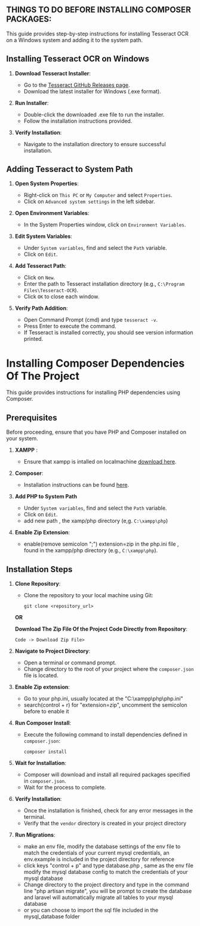 ## THINGS TO DO BEFORE INSTALLING COMPOSER PACKAGES:

This guide provides step-by-step instructions for installing Tesseract OCR on a Windows system and adding it to the system path.
## Installing Tesseract OCR on Windows

1. **Download Tesseract Installer**:
   - Go to the [Tesseract GitHub Releases page](https://github.com/UB-Mannheim/tesseract/wiki).
   - Download the latest installer for Windows (.exe format).

2. **Run Installer**:
   - Double-click the downloaded .exe file to run the installer.
   - Follow the installation instructions provided.

3. **Verify Installation**:
   - Navigate to the installation directory to ensure successful installation.

## Adding Tesseract to System Path

1. **Open System Properties**:
   - Right-click on `This PC` or `My Computer` and select `Properties`.
   - Click on `Advanced system settings` in the left sidebar.

2. **Open Environment Variables**:
   - In the System Properties window, click on `Environment Variables`.

3. **Edit System Variables**:
   - Under `System variables`, find and select the `Path` variable.
   - Click on `Edit`.

4. **Add Tesseract Path**:
   - Click on `New`.
   - Enter the path to Tesseract installation directory (e.g., `C:\Program Files\Tesseract-OCR`).
   - Click `OK` to close each window.

5. **Verify Path Addition**:
   - Open Command Prompt (cmd) and type `tesseract -v`.
   - Press Enter to execute the command.
   - If Tesseract is installed correctly, you should see version information printed.

# Installing Composer Dependencies Of The Project
This guide provides instructions for installing PHP dependencies using Composer.

## Prerequisites

Before proceeding, ensure that you have PHP and Composer installed on your system.

1. **XAMPP** :
   - Ensure that xampp is intalled on localmachine  [download here](https://www.apachefriends.org/download.html).

2. **Composer**:
   - Installation instructions can be found [here](https://getcomposer.org/download/).

4. **Add PHP to System Path**
   - Under `System variables`, find and select the `Path` variable.
   - Click on `Edit`.
   - add new path , the xamp/php directory (e,g. ``C:\xampp\php``)

3. **Enable Zip Extension**:
   - enable(remove semicolon ";") extension=zip in the php.ini file , found in the xampp/php directory (e.g., `C:\xampp\php`).

## Installation Steps

1. **Clone Repository**:
   - Clone the repository to your local machine using Git:
     ```
     git clone <repository_url>
     ```
   **OR**

     **Download The Zip File Of the Project Code Directly from Repository**:
     ```
     Code -> Download Zip File>
     ```

2. **Navigate to Project Directory**:
   - Open a terminal or command prompt.
   - Change directory to the root of your project where the `composer.json` file is located.

3. **Enable Zip extension**:
   - Go to your php.ini, usually located at the "C:\xampp\php\php.ini"
   - search(control + r) for "extension=zip", uncomment the semicolon before to enable it

4. **Run Composer Install**:
   - Execute the following command to install dependencies defined in `composer.json`:
     ```
     composer install
     ```

5. **Wait for Installation**:
   - Composer will download and install all required packages specified in `composer.json`.
   - Wait for the process to complete.

6. **Verify Installation**:
   - Once the installation is finished, check for any error messages in the terminal.
   - Verify that the `vendor` directory is created in your project directory

7. **Run Migrations**:
   - make an env file, modify the  database settings of the env file to match the credentials of your current mysql credentials, an env.example is included in the project directory for reference
   - click keys "control + p" and type database.php , same as the env file modify the mysql database config to match the credentials of your mysql database
   - Change directory to the project directory and type in the command line "php artisan migrate", you will be prompt to create the database and laravel will automatically migrate all tables to your mysql database
   - or you can choose to import the sql file included   in the mysql_database folder
